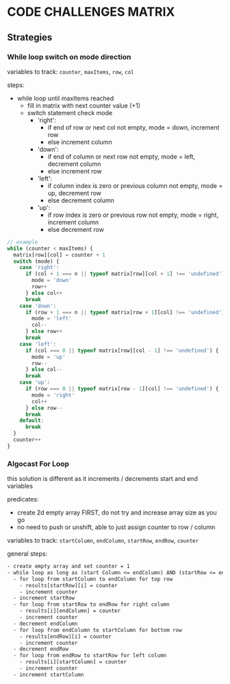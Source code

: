 # CODE CHALLENGES MATRIX

## Strategies

### While loop switch on mode direction

variables to track: `counter`, `maxItems`, `row`, `col`

steps:

- while loop until maxItems reached
  - fill in matrix with next counter value (+1)
  - switch statement check mode
    - 'right':
      - if end of row or next col not empty, mode = down, increment row
      - else increment column
    - 'down':
      - if end of column or next row not empty, mode = left, decrement column
      - else increment row
    - 'left':
      - if column index is zero or previous column not empty, mode = up, decrement row
      - else decrement column
    - 'up':
      - if row index is zero or previous row not empty, mode = right, increment column
      - else decrement row

```javascript
// example
while (counter < maxItems) {
  matrix[row][col] = counter + 1
  switch (mode) {
    case 'right':
      if (col + 1 === n || typeof matrix[row][col + 1] !== 'undefined') {
        mode = 'down'
        row++
      } else col++
      break
    case 'down':
      if (row + 1 === n || typeof matrix[row + 1][col] !== 'undefined') {
        mode = 'left'
        col--
      } else row++
      break
    case 'left':
      if (col === 0 || typeof matrix[row][col - 1] !== 'undefined') {
        mode = 'up'
        row--
      } else col--
      break
    case 'up':
      if (row === 0 || typeof matrix[row - 1][col] !== 'undefined') {
        mode = 'right'
        col++
      } else row--
      break
    default:
      break
  }
  counter++
}
```

### Algocast For Loop

this solution is different as it increments / decrements start and end variables

predicates:

- create 2d empty array FIRST, do not try and increase array size as you go
- no need to push or unshift, able to just assign counter to row / column

variables to track: `startColumn`, `endColumn`, `startRow`, `endRow`, `counter`

general steps:

```txt
- create empty array and set counter = 1
- while loop as long as (start Column <= endColumn) AND (startRow <= endRow)
  - for loop from startColumn to endColumn for top row
    - results[startRow][i] = counter
    - increment counter
  - increment startRow
  - for loop from startRow to endRow for right column
    - results[i][endColumn] = counter
    - increment counter
  - decrement endColumn
  - for loop from endColumn to startColumn for bottom row
    - results[endRow][i] = counter
    - increment counter
  - decrement endRow
  - for loop from endRow to startRow for left column
    - results[i][startColumn] = counter
    - increment counter
  - increment startColumn
```
